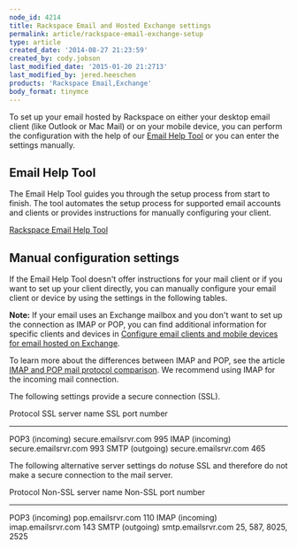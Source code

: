 ```yaml
---
node_id: 4214
title: Rackspace Email and Hosted Exchange settings
permalink: article/rackspace-email-exchange-setup
type: article
created_date: '2014-08-27 21:23:59'
created_by: cody.jobson
last_modified_date: '2015-01-20 21:2713'
last_modified_by: jered.heeschen
products: 'Rackspace Email,Exchange'
body_format: tinymce
---
```


To set up your email hosted by Rackspace on either your desktop email
client (like Outlook or Mac Mail) or on your mobile device, you can
perform the configuration with the help of our [Email Help
Tool](https://emailhelp.rackspace.com/) or you can enter the settings
manually.

Email Help Tool
---------------

The Email Help Tool guides you through the setup process from start to
finish. The tool automates the setup process for supported email
accounts and clients or provides instructions for manually
configuring your client.

[Rackspace Email Help Tool](https://emailhelp.rackspace.com/)

Manual configuration settings
-----------------------------

If the Email Help Tool doesn't offer instructions for your mail client
or if you want to set up your client directly, you can manually
configure your email client or device by using the settings in the
following tables.

**Note:** If your email uses an Exchange mailbox and you don't want to
set up the connection as IMAP or POP, you can find additional
information for specific clients and devices in [Configure email clients
and mobile devices for email hosted on
Exchange](/knowledge_center/node/1416).

To learn more about the differences between IMAP and POP, see the
article [IMAP and POP mail protocol
comparison](/knowledge_center/node/1425). We recommend using IMAP for
the incoming mail connection.

The following settings provide a secure connection (SSL).

  Protocol          SSL server name        SSL port number
  ----------------- ---------------------- -----------------
  POP3 (incoming)   secure.emailsrvr.com   995
  IMAP (incoming)   secure.emailsrvr.com   993
  SMTP (outgoing)   secure.emailsrvr.com   465

The following alternative server settings do *not*use SSL and therefore
do not make a secure connection to the mail server.

  Protocol          Non-SSL server name   Non-SSL port number
  ----------------- --------------------- ---------------------
  POP3 (incoming)   pop.emailsrvr.com     110
  IMAP (incoming)   imap.emailsrvr.com    143
  SMTP (outgoing)   smtp.emailsrvr.com    25, 587, 8025, 2525



